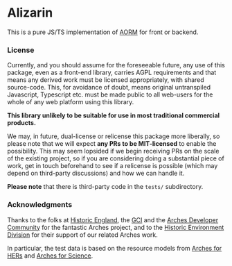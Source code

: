 # Alizarin

This is a pure JS/TS implementation of [AORM](https://github.com/flaxandteal/arches-orm/)
for front or backend.

### License

Currently, and you should assume for the foreseeable future,
any use of this package, even as a front-end library, carries AGPL requirements and that
means any derived work must be licensed appropriately, with shared source-code. This, for
avoidance of doubt, means original untranspiled Javascript, Typescript etc. must be made
public to all web-users for the whole of any web platform using this library.

**This library unlikely to be suitable for use in most traditional commercial products.**

We may, in future, dual-license or relicense this package more liberally, so please note
that we will expect **any PRs to be MIT-licensed** to enable the possibility.
This may seem lopsided if we begin receiving PRs on the scale of the existing project,
so if you are considering doing a
substantial piece of work, get in touch beforehand to see if a relicense is possible (which
may depend on third-party discussions) and how we can handle it.

**Please note** that there is third-party code in the `tests/` subdirectory.

### Acknowledgments

Thanks to the folks at [Historic England](https://historicengland.org.uk/), the
[GCI](https://www.getty.edu/conservation/) and the [Arches Developer Community](https://www.archesproject.org/)
for the fantastic Arches project, and to the
[Historic Environment Division](https://www.communities-ni.gov.uk/topics/historic-environment) for their
support of our related Arches work.

In particular, the test data is based on the resource models from [Arches for HERs](https://www.archesproject.org/arches-for-hers/)
and [Arches for Science](https://www.archesproject.org/arches-for-science/).
